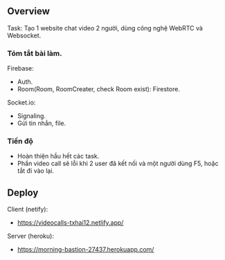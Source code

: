 ## Overview
Task: Tạo 1 website chat video 2 người, dùng công nghệ WebRTC và Websocket.

### Tóm tắt  bài làm.

Firebase:
- Auth.
- Room(Room, RoomCreater, check Room exist): Firestore.

Socket.io:
- Signaling.
- Gửi tin nhắn, file.

### Tiến độ
- Hoàn thiện hầu hết các task.
- Phần video call sẽ lỗi khi 2 user đã kết nối và một người dùng F5, hoặc tắt đi vào lại.

## Deploy

Client (netify):
-  https://videocalls-txhai12.netlify.app/

Server (heroku): 
- https://morning-bastion-27437.herokuapp.com/
